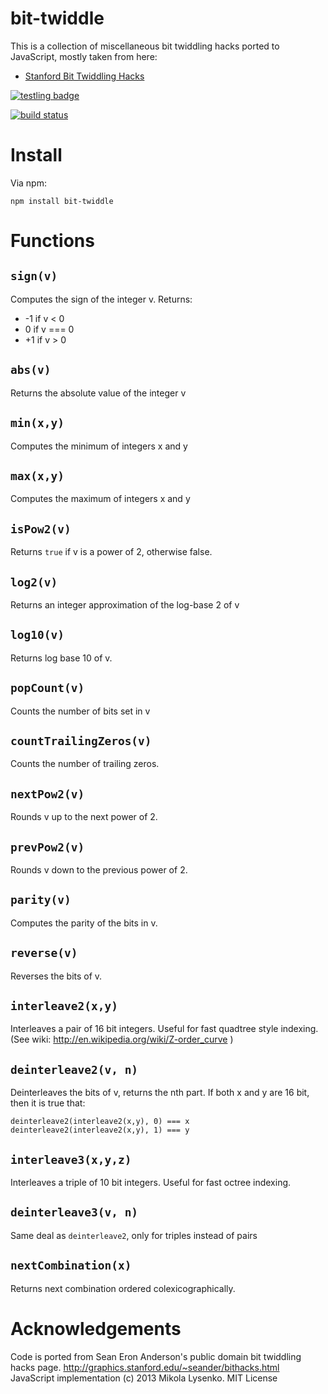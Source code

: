 bit-twiddle
===========

This is a collection of miscellaneous bit twiddling hacks ported to JavaScript, mostly taken from here:

* [Stanford Bit Twiddling Hacks](http://graphics.stanford.edu/~seander/bithacks.html)

[![testling badge](https://ci.testling.com/mikolalysenko/bit-twiddle.png)](https://ci.testling.com/mikolalysenko/bit-twiddle)

[![build status](https://secure.travis-ci.org/mikolalysenko/bit-twiddle.png)](http://travis-ci.org/mikolalysenko/bit-twiddle)

Install
=======
Via npm:

    npm install bit-twiddle

Functions
=========

`sign(v)`
---------
Computes the sign of the integer v.  Returns:
* -1 if v < 0
*  0 if v === 0
* +1 if v > 0

`abs(v)`
--------
Returns the absolute value of the integer v

`min(x,y)`
----------
Computes the minimum of integers x and y

`max(x,y)`
----------
Computes the maximum of integers x and y

`isPow2(v)`
-----------
Returns `true` if v is a power of 2, otherwise false.

`log2(v)`
---------
Returns an integer approximation of the log-base 2 of v

`log10(v)`
----------
Returns log base 10 of v.

`popCount(v)`
-------------
Counts the number of bits set in v

`countTrailingZeros(v)`
-----------------------
Counts the number of trailing zeros.

`nextPow2(v)`
-------------
Rounds v up to the next power of 2.

`prevPow2(v)`
-------------
Rounds v down to the previous power of 2.

`parity(v)`
-----------
Computes the parity of the bits in v.

`reverse(v)`
------------
Reverses the bits of v.

`interleave2(x,y)`
------------------
Interleaves a pair of 16 bit integers.  Useful for fast quadtree style indexing.  (See wiki: http://en.wikipedia.org/wiki/Z-order_curve )

`deinterleave2(v, n)`
---------------------
Deinterleaves the bits of v, returns the nth part.  If both x and y are 16 bit, then it is true that:

    deinterleave2(interleave2(x,y), 0) === x
    deinterleave2(interleave2(x,y), 1) === y
    
`interleave3(x,y,z)`
--------------------

Interleaves a triple of 10 bit integers.  Useful for fast octree indexing.

`deinterleave3(v, n)`
---------------------
Same deal as `deinterleave2`, only for triples instead of pairs

`nextCombination(x)`
--------------------
Returns next combination ordered colexicographically.

Acknowledgements
================
Code is ported from Sean Eron Anderson's public domain bit twiddling hacks page.  http://graphics.stanford.edu/~seander/bithacks.html
JavaScript implementation (c) 2013 Mikola Lysenko.  MIT License
